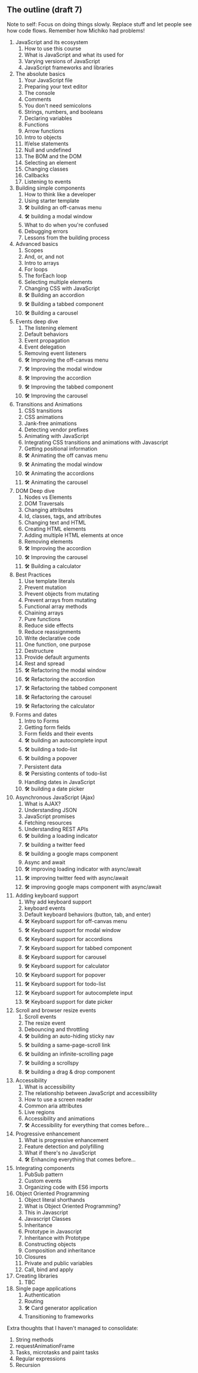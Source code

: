 ## The outline (draft 7)

Note to self: Focus on doing things slowly. Replace stuff and let people see how code flows. Remember how Michiko had problems!

1. JavaScript and its ecosystem
    1. How to use this course
    2. What is JavaScript and what its used for
    3. Varying versions of JavaScript
    4. JavaScript frameworks and libraries
2. The absolute basics
    1. Your JavaScript file
    2. Preparing your text editor
    3. The console
    4. Comments
    5. You don't need semicolons
    6. Strings, numbers, and booleans
    7. Declaring variables
    8. Functions
    9. Arrow functions
    10. Intro to objects
    11. If/else statements
    12. Null and undefined
    13. The BOM and the DOM
    14. Selecting an element
    15. Changing classes
    16. Callbacks
    17. Listening to events
3. Building simple components
    1. How to think like a developer
    2. Using starter template
    3. 🛠 building an off-canvas menu
    4. 🛠 building a modal window
    5. What to do when you're confused
    6. Debugging errors
    7. Lessons from the building process
4. Advanced basics
    1. Scopes
    2. And, or, and not
    3. Intro to arrays
    4. For loops
    5. The forEach loop
    6. Selecting multiple elements
    7. Changing CSS with JavaScript
    8. 🛠 Building an accordion
    9. 🛠 Building a tabbed component
    10. 🛠 Building a carousel
5. Events deep dive
    1. The listening element
    2. Default behaviors
    3. Event propagation
    4. Event delegation
    5. Removing event listeners
    6. 🛠 Improving the off-canvas menu
    7. 🛠 Improving the modal window
    8. 🛠 Improving the accordion
    9. 🛠 Improving the tabbed component
    10. 🛠 Improving the carousel
6. Transitions and Animations
    1. CSS transitions
    2. CSS animations
    3. Jank-free animations
    4. Detecting vendor prefixes
    5. Animating with JavaScript
    6. Integrating CSS transitions and animations with Javascript
    7. Getting positional information
    8. 🛠 Animating the off canvas menu
    9. 🛠 Animating the modal window
    10. 🛠 Animating the accordions
    11. 🛠 Animating the carousel
7. DOM Deep dive
    1. Nodes vs Elements
    2. DOM Traversals
    3. Changing attributes
    4. Id, classes, tags, and attributes
    5. Changing text and HTML
    6. Creating HTML elements
    7. Adding multiple HTML elements at once
    8. Removing elements
    9. 🛠 Improving the accordion
    10. 🛠 Improving the carousel
    11. 🛠 Building a calculator
8. Best Practices
    1. Use template literals
    2. Prevent mutation
    3. Prevent objects from mutating
    4. Prevent arrays from mutating
    5. Functional array methods
    6. Chaining arrays
    7. Pure functions
    8. Reduce side effects
    9. Reduce reassignments
    10. Write declarative code
    11. One function, one purpose
    12. Destructure
    13. Provide default arguments
    14. Rest and spread
    15. 🛠 Refactoring the modal window
    16. 🛠 Refactoring the accordion
    17. 🛠 Refactoring the tabbed component
    18. 🛠 Refactoring the carousel
    19. 🛠 Refactoring the calculator
9. Forms and dates
    1. Intro to Forms
    2. Getting form fields
    3. Form fields and their events
    4. 🛠 building an autocomplete input
    5. 🛠 building a todo-list
    6. 🛠 building a popover
    7. Persistent data
    8. 🛠 Persisting contents of todo-list
    9. Handling dates in JavaScript
    10. 🛠 building a date picker
10. Asynchronous JavaScript (Ajax)
    1. What is AJAX?
    2. Understanding JSON
    3. JavaScript promises
    4. Fetching resources
    5. Understanding REST APIs
    6. 🛠 building a loading indicator
    6. 🛠 building a twitter feed
    7. 🛠 building a google maps component
    5. Async and await
    6. 🛠 improving loading indicator with async/await
    6. 🛠 improving twitter feed with async/await
    6. 🛠 improving google maps component with async/await
11. Adding keyboard support
    1. Why add keyboard support
    2. keyboard events
    3. Default keyboard behaviors (button, tab, and enter)
    3. 🛠 Keyboard support for off-canvas menu
    4. 🛠 Keyboard support for modal window
    5. 🛠 Keyboard support for accordions
    6. 🛠 Keyboard support for tabbed component
    7. 🛠 Keyboard support for carousel
    8. 🛠 Keyboard support for calculator
    9. 🛠 Keyboard support for popover
    10. 🛠 Keyboard support for todo-list
    11. 🛠 Keyboard support for autocomplete input
    12. 🛠 Keyboard support for date picker
12. Scroll and browser resize events
    1. Scroll events
    2. The resize event
    3. Debouncing and throttling
    4. 🛠 building an auto-hiding sticky nav
    5. 🛠 building a same-page-scroll link
    6. 🛠 building an infinite-scrolling page
    7. 🛠 building a scrollspy
    8. 🛠 building a drag & drop component
13. Accessibility
    1. What is accessibility
    2. The relationship between JavaScript and accessibility
    3. How to use a screen reader
    4. Common aria attributes
    5. Live regions
    6. Accessibility and animations
    7. 🛠 Accessibility for everything that comes before...
14. Progressive enhancement
    1. What is progressive enhancement
    2. Feature detection and polyfilling
    3. What if there's no JavaScript
    4. 🛠 Enhancing everything that comes before...
15. Integrating components
    1. PubSub pattern
    2. Custom events
    3. Organizing code with ES6 imports
16. Object Oriented Programming
    1. Object literal shorthands
    2. What is Object Oriented Programming?
    3. This in Javascript
    4. Javascript Classes
    5. Inheritance
    6. Prototype in Javascript
    7. Inheritance with Prototype
    8. Constructing objects
    9. Composition and inheritance
    10. Closures
    11. Private and public variables
    12. Call, bind and apply
17. Creating libraries
    1. TBC
18. Single page applications
    1. Authentication
    2. Routing
    3. 🛠 Card generator application
    4. Transitioning to frameworks

Extra thoughts that I haven't managed to consolidate:

1. String methods
2. requestAnimationFrame
3. Tasks, microtasks and paint tasks
4. Regular expressions
5. Recursion